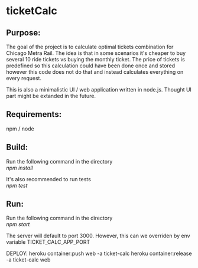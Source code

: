 # ticketCalc

## Purpose:
The goal of the project is to calculate optimal tickets combination for Chicago Metra Rail. The idea is that in some scenarios it's cheaper to buy several 10 ride tickets vs buying the monthly ticket. The price of tickets is predefined so this calculation could have been done once and stored however this code does not do that and instead calculates everything on every request.

This is also a minimalistic UI / web application written in node.js. Thought UI part might be extanded in the future.

## Requirements:
npm / node

## Build:
Run the following command in the directory <br/>
<i>npm install</i>

It's also recommended to run tests <br/>
<i>npm test</i>

## Run:
Run the following command in the directory <br/>
<i>npm start</i>

The server will default to port 3000. However, this can we overriden by
env variable TICKET_CALC_APP_PORT

DEPLOY:
heroku container:push web -a ticket-calc
heroku container:release -a ticket-calc web